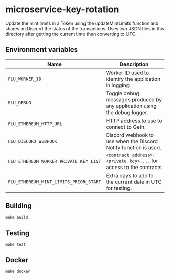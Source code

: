 
# microservice-key-rotation

Update the mint limits in a Token using the updateMintLimits
function and shares on Discord the status of the transactions. Uses
two JSON files in this directory after getting the current time then
converting to UTC.

## Environment variables

|                 Name                   |                               Description
|----------------------------------------|---------------------------------------------------------------------------|
| `FLU_WORKER_ID`                        | Worker ID used to identify the application in logging                     |
| `FLU_DEBUG`                            | Toggle debug messages produced by any application using the debug logger. |
| `FLU_ETHEREUM_HTTP_URL`                | HTTP address to use to connect to Geth.                                   |
| `FLU_DISCORD_WEBHOOK`                  | Discord webhook to use when the Discord Notify function is used.          |
| `FLU_ETHEREUM_WORKER_PRIVATE_KEY_LIST` | `<contract address>:<private key>,...` for access to the contracts        |
| `FLU_ETHEREUM_MINT_LIMITS_PRIOR_START` | Extra days to add to the current date in UTC for testing.                 |

## Building

    make build

## Testing

    make test

## Docker

    make docker
